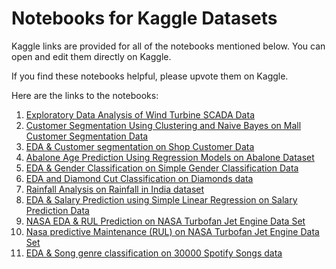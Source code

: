 # **Notebooks for Kaggle Datasets**

Kaggle links are provided for all of the notebooks mentioned below. You can open and edit them directly on Kaggle.

If you find these notebooks helpful, please upvote them on Kaggle.

Here are the links to the notebooks:

1. [Exploratory Data Analysis of Wind Turbine SCADA Data](https://www.kaggle.com/code/vidhyambikasr/exploratory-data-analysis)
2. [Customer Segmentation Using Clustering and Naive Bayes on Mall Customer Segmentation Data](https://www.kaggle.com/code/vidhyambikasr/customer-segmentation-clustering-and-naive-bayes)
3. [EDA & Customer segmentation on Shop Customer Data ](https://www.kaggle.com/code/vidhyambikasr/eda-and-customer-segmentation)
4. [Abalone Age Prediction Using Regression Models on Abalone Dataset](https://www.kaggle.com/code/vidhyambikasr/abalone-age-prediction-using-regression-models)
5. [EDA & Gender Classification on Simple Gender Classification Data](https://www.kaggle.com/code/vidhyambikasr/eda-gender-classification-1-0-accuracy)
6. [EDA and Diamond Cut Classification on Diamonds data](https://www.kaggle.com/code/vidhyambikasr/eda-diamond-cut-classification-99-9-accuracy)
7. [Rainfall Analysis on Rainfall in India dataset](https://www.kaggle.com/code/vidhyambikasr/rainfall-analysis)
8. [EDA & Salary Prediction using Simple Linear Regression on  Salary Prediction Data](https://www.kaggle.com/code/vidhyambikasr/salary-prediction-simple-linear-regression-eda/notebook)
9. [NASA EDA & RUL Prediction on NASA Turbofan Jet Engine Data Set](https://www.kaggle.com/code/vidhyambikasr/nasa-eda-rul-prediction)
10. [Nasa predictive Maintenance (RUL) on NASA Turbofan Jet Engine Data Set](https://www.kaggle.com/code/vidhyambikasr/nasa-predictive-maintenance-rul)
11. [EDA & Song genre classification on 30000 Spotify Songs data](https://www.kaggle.com/code/vidhyambikasr/eda-song-genre-classification)
